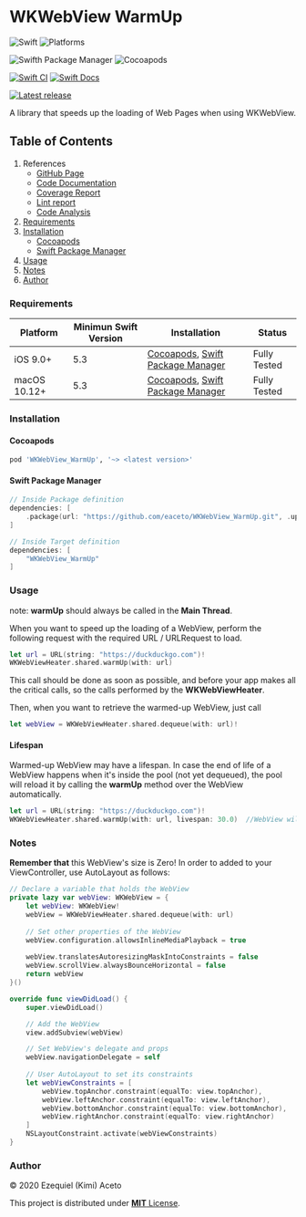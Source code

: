 # WKWebView WarmUp

![Swift](https://img.shields.io/badge/Swift-5.3_5.4_5.5_5.6-yellowgreen?style=flat-square)
![Platforms](https://img.shields.io/badge/Platforms-macOS_iOS-yellowgreen?label=Platforms&style=flat-square)

![Swifth Package Manager](https://img.shields.io/badge/Swift_Package_Manager-compatible-orange?style=flat-square)
![Cocoapods](https://img.shields.io/cocoapods/v/WKWebView_WarmUp?label=Cocoapods&style=flat-square)

[![Swift CI](https://github.com/eaceto/WKWebView_WarmUp/actions/workflows/swift-ci.yml/badge.svg)](https://github.com/eaceto/WKWebView_WarmUp/actions/workflows/swift-ci.yml)
[![Swift Docs](https://github.com/eaceto/WKWebView_WarmUp/actions/workflows/swift-docs.yml/badge.svg?branch=main)](https://github.com/eaceto/WKWebView_WarmUp/actions/workflows/swift-docs.yml)

[![Latest release](https://img.shields.io/badge/Latest_release-1.1.0-blue.svg)](https://github.com/eaceto/WKWebView/releases/1.1.0)

A library that speeds up the loading of Web Pages when using WKWebView.

## Table of Contents

1. References
    * [GitHub Page](https://eaceto.github.io/WKWebView_WarmUp/)
    * [Code Documentation](./code/jazzy/index.html)
    * [Coverage Report](./coverage/index.html)
    * [Lint report](./code/swiftlint/index.html)
    * [Code Analysis](https://app.snyk.io/org/eaceto/project/9749d95d-30cd-4e89-af98-b57bdc22d8c7)
2. [Requirements](#requirements)
3. [Installation](#installation)
    * [Cocoapods](#cocoapods)
    * [Swift Package Manager](#swift-package-manager)
4. [Usage](#usage)
5. [Notes](#notes)
6. [Author](#author)

### Requirements

| Platform | Minimun Swift Version | Installation | Status |
| --- | --- | --- | --- |
| iOS 9.0+ | 5.3 | [Cocoapods](#cocoapods), [Swift Package Manager](#swift-package-manager) | Fully Tested |
| macOS 10.12+ | 5.3 | [Cocoapods](#cocoapods), [Swift Package Manager](#swift-package-manager) | Fully Tested |

### Installation
#### Cocoapods

````ruby
pod 'WKWebView_WarmUp', '~> <latest version>'
````

#### Swift Package Manager

````swift
// Inside Package definition
dependencies: [
    .package(url: "https://github.com/eaceto/WKWebView_WarmUp.git", .upToNextMajor(from: "<latest version>"))
]

// Inside Target definition
dependencies: [
    "WKWebView_WarmUp"
]
````

### Usage

note: **warmUp** should always be called in the **Main Thread**.

When you want to speed up the loading of a WebView, perform the following request with the required URL / URLRequest to load. 

````swift
let url = URL(string: "https://duckduckgo.com")!
WKWebViewHeater.shared.warmUp(with: url)
````

This call should be done as soon as possible, and before your app makes all the critical calls, so the calls performed by the **WKWebViewHeater**.

Then, when you want to retrieve the warmed-up WebView, just call

````swift
let webView = WKWebViewHeater.shared.dequeue(with: url)!
````

#### Lifespan

Warmed-up WebView may have a lifespan. In case the end of life of a WebView happens when it's inside the pool (not yet dequeued), the pool will reload it by calling the **warmUp** method over the WebView automatically.

````swift
let url = URL(string: "https://duckduckgo.com")!
WKWebViewHeater.shared.warmUp(with: url, livespan: 30.0)  //WebView will be automatically reloaded every 30 seconds.
````

### Notes

**Remember that** this WebView's size is Zero! In order to added to your ViewController, use AutoLayout as follows:

````swift
// Declare a variable that holds the WebView
private lazy var webView: WKWebView = {
    let webView: WKWebView!
    webView = WKWebViewHeater.shared.dequeue(with: url)
    
    // Set other properties of the WebView
    webView.configuration.allowsInlineMediaPlayback = true
    
    webView.translatesAutoresizingMaskIntoConstraints = false
    webView.scrollView.alwaysBounceHorizontal = false
    return webView
}()

override func viewDidLoad() {
    super.viewDidLoad()

    // Add the WebView
    view.addSubview(webView)

    // Set WebView's delegate and props
    webView.navigationDelegate = self
    
    // User AutoLayout to set its constraints
    let webViewConstraints = [
        webView.topAnchor.constraint(equalTo: view.topAnchor),
        webView.leftAnchor.constraint(equalTo: view.leftAnchor),
        webView.bottomAnchor.constraint(equalTo: view.bottomAnchor),
        webView.rightAnchor.constraint(equalTo: view.rightAnchor)
    ]
    NSLayoutConstraint.activate(webViewConstraints)
}
````

### Author
© 2020 Ezequiel (Kimi) Aceto

This project is distributed under [**MIT** License](LICENSE).
